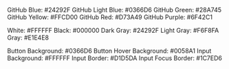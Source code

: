 GitHub Blue: #24292F
GitHub Light Blue: #0366D6
GitHub Green: #28A745
GitHub Yellow: #FFCD00
GitHub Red: #D73A49
GitHub Purple: #6F42C1

White: #FFFFFF
Black: #000000
Dark Gray: #24292F
Light Gray: #F6F8FA
Gray: #E1E4E8

Button Background: #0366D6
Button Hover Background: #0058A1
Input Background: #FFFFFF
Input Border: #D1D5DA
Input Focus Border: #1C7ED6